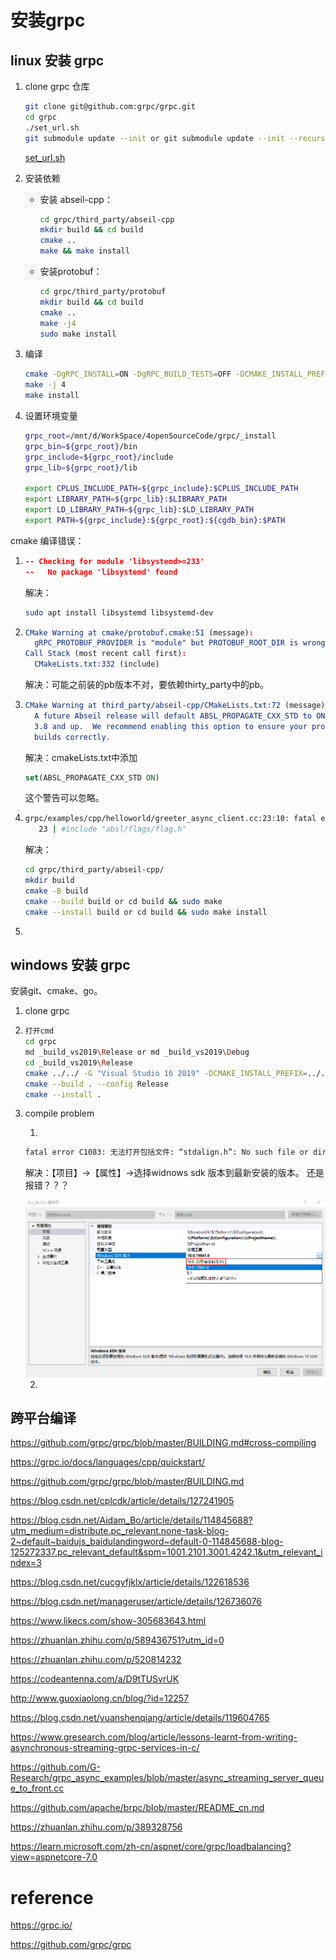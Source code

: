 # 安装grpc

## linux 安装 grpc

1. clone grpc 仓库

   ```bash
   git clone git@github.com:grpc/grpc.git
   cd grpc
   ./set_url.sh
   git submodule update --init or git submodule update --init --recursive
   
   
   ```

   [set_url.sh](./set_url.sh)

2. 安装依赖

   - 安装 abseil-cpp：

     ```bash
     cd grpc/third_party/abseil-cpp
     mkdir build && cd build
     cmake ..
     make && make install
     ```

   - 安装protobuf：

     ```bash
     cd grpc/third_party/protobuf
     mkdir build && cd build
     cmake ..
     make -j4
     sudo make install
     ```

     

3. 编译

   ```bash
   cmake -DgRPC_INSTALL=ON -DgRPC_BUILD_TESTS=OFF -DCMAKE_INSTALL_PREFIX=../_install ..	# 默认生成是静态库，如果想要生成动态库：-DBUILD_SHARED_LIBS=ON
   make -j 4
   make install
   ```

4. 设置环境变量

   ```bash
   grpc_root=/mnt/d/WorkSpace/4openSourceCode/grpc/_install
   grpc_bin=${grpc_root}/bin
   grpc_include=${grpc_root}/include
   grpc_lib=${grpc_root}/lib
   
   export CPLUS_INCLUDE_PATH=${grpc_include}:$CPLUS_INCLUDE_PATH
   export LIBRARY_PATH=${grpc_lib}:$LIBRARY_PATH
   export LD_LIBRARY_PATH=${grpc_lib}:$LD_LIBRARY_PATH
   export PATH=${grpc_include}:${grpc_root}:${cgdb_bin}:$PATH
   ```

   

cmake 编译错误：

1. ```cmake
   -- Checking for module 'libsystemd>=233'
   --   No package 'libsystemd' found
   ```

   解决：

   ```bash
   sudo apt install libsystemd libsystemd-dev
   ```

2. ```cmake
   CMake Warning at cmake/protobuf.cmake:51 (message):
     gRPC_PROTOBUF_PROVIDER is "module" but PROTOBUF_ROOT_DIR is wrong
   Call Stack (most recent call first):
     CMakeLists.txt:332 (include)
   ```

   解决：可能之前装的pb版本不对，要依赖thirty_party中的pb。

   
   
3. ```cmake
   CMake Warning at third_party/abseil-cpp/CMakeLists.txt:72 (message):
     A future Abseil release will default ABSL_PROPAGATE_CXX_STD to ON for CMake
     3.8 and up.  We recommend enabling this option to ensure your project still
     builds correctly.
   ```

   解决：cmakeLists.txt中添加

   ```cmake
   set(ABSL_PROPAGATE_CXX_STD ON)
   ```
   
   这个警告可以忽略。

4.   ```bash
     grpc/examples/cpp/helloworld/greeter_async_client.cc:23:10: fatal error: absl/flags/flag.h: No such file or directory
        23 | #include "absl/flags/flag.h"
     ```

     解决：

     ```bash
     cd grpc/third_party/abseil-cpp/
     mkdir build
     cmake -B build
     cmake --build build or cd build && sudo make
     cmake --install build or cd build && sudo make install
     ```

     

5.   

   

   

## windows 安装 grpc

安装git、cmake、go。

1. clone grpc

2. ```bash
   打开cmd
   cd grpc
   md _build_vs2019\Release or md _build_vs2019\Debug
   cd _build_vs2019\Release 	
   cmake ../../ -G "Visual Studio 16 2019" -DCMAKE_INSTALL_PREFIX=../../_install_vs2019/Release
   cmake --build . --config Release
   cmake --install .
   ```

3. compile problem

   1. 

   ```bash
   fatal error C1083: 无法打开包括文件: “stdalign.h”: No such file or directory
   ```
   解决：【项目】->【属性】->选择widnows sdk 版本到最新安装的版本。 还是报错？？？

   <img src="image/image-20230827232515131.png" alt="image-20230827232515131" style="zoom: 80%;" />

   
   
   2. 



## 跨平台编译

https://github.com/grpc/grpc/blob/master/BUILDING.md#cross-compiling









https://grpc.io/docs/languages/cpp/quickstart/

https://github.com/grpc/grpc/blob/master/BUILDING.md

https://blog.csdn.net/cplcdk/article/details/127241905

https://blog.csdn.net/Aidam_Bo/article/details/114845688?utm_medium=distribute.pc_relevant.none-task-blog-2~default~baidujs_baidulandingword~default-0-114845688-blog-125272337.pc_relevant_default&spm=1001.2101.3001.4242.1&utm_relevant_index=3

https://blog.csdn.net/cucgyfjklx/article/details/122618536

https://blog.csdn.net/manageruser/article/details/126736076

https://www.likecs.com/show-305683643.html







https://zhuanlan.zhihu.com/p/589436751?utm_id=0

https://zhuanlan.zhihu.com/p/520814232

https://codeantenna.com/a/D9tTUSvrUK

http://www.guoxiaolong.cn/blog/?id=12257

https://blog.csdn.net/yuanshenqiang/article/details/119604765

https://www.gresearch.com/blog/article/lessons-learnt-from-writing-asynchronous-streaming-grpc-services-in-c/

https://github.com/G-Research/grpc_async_examples/blob/master/async_streaming_server_queue_to_front.cc

https://github.com/apache/brpc/blob/master/README_cn.md

https://zhuanlan.zhihu.com/p/389328756

https://learn.microsoft.com/zh-cn/aspnet/core/grpc/loadbalancing?view=aspnetcore-7.0



# reference

https://grpc.io/

https://github.com/grpc/grpc


